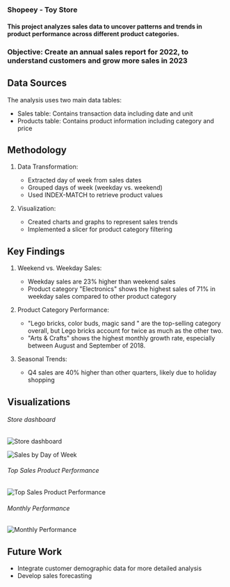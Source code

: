 # 

### Shopeey - Toy Store

#### This project analyzes sales data to uncover patterns and trends in product performance across different product categories.

###  Objective: Create an annual sales report for 2022, to understand customers and grow more sales in 2023   

## Data Sources
The analysis uses two main data tables:
- Sales table: Contains transaction data including date and unit
- Products table: Contains product information including category and price

## Methodology
1. Data Transformation:
   - Extracted day of week from sales dates
   - Grouped days of week (weekday vs. weekend)
   - Used INDEX-MATCH to retrieve product values
     
2. Visualization:
   - Created charts and graphs to represent sales trends
   - Implemented a slicer for product category filtering

## Key Findings
1. Weekend vs. Weekday Sales:
   - Weekday sales are 23% higher than weekend sales
   - Product category "Electronics" shows the highest sales of 71% in weekday sales compared to other product category

2. Product Category Performance:
   - "Lego bricks, color buds, magic sand " are the top-selling category overall, but Lego bricks account for twice as much as the other two.
   - "Arts & Crafts" shows the highest monthly growth rate, especially between August and September of 2018. 
3. Seasonal Trends:
   - Q4 sales are 40% higher than other quarters, likely due to holiday shopping
  
## Visualizations
###### Store dashboard
![ Store dashboard](https://github.com/user-attachments/assets/7d303b41-af1e-4508-bd3e-635e1a480dbe)   

![Sales by Day of Week](https://github.com/user-attachments/assets/163e8246-7374-423e-99ba-515e77f9c8eb)   

###### Top Sales Product Performance
![ Top Sales Product Performance](https://github.com/user-attachments/assets/9e7158b1-c19e-4493-85ca-08c229d7afa8)   

###### Monthly Performance
![Monthly Performance](https://github.com/user-attachments/assets/e3e0ab7c-6226-44c1-9c9e-0362e6eeb5bc)

  
## Future Work
- Integrate customer demographic data for more detailed analysis
- Develop sales forecasting
